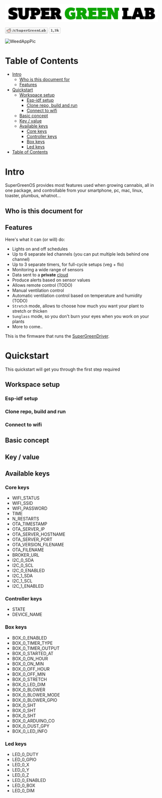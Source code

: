 ![SuperGreenLab](assets/sgl.png?raw=true "SuperGreenLab")

[![SuperGreenLab](assets/reddit-button.png?raw=true "SuperGreenLab")](https://www.reddit.com/r/SuperGreenLab)

![WeedAppPic](assets/weedapppic.png?raw=true "WeedAppPic")

# Table of Contents

   * [Intro](#intro)
      * [Who is this document for](#who-is-this-document-for)
      * [Features](#features)
   * [Quickstart](#quickstart)
      * [Workspace setup](#workspace-setup)
         * [Esp-idf setup](#esp-idf-setup)
         * [Clone repo, build and run](#clone-repo-build-and-run)
         * [Connect to wifi](#connect-to-wifi)
      * [Basic concept](#basic-concept)
      * [Key / value](#key--value)
      * [Available keys](#available-keys)
         * [Core keys](#core-keys)
         * [Controller keys](#controller-keys)
         * [Box keys](#box-keys)
         * [Led keys](#led-keys)
   * [Table of Contents](#table-of-contents)


# Intro

SuperGreenOS provides most features used when growing cannabis, all in one package, and controllable from your smartphone, pc, mac, linux, toaster, plumbus, whatnot...

## Who is this document for

## Features

Here's what it can (or will) do:

- Lights on and off schedules
- Up to 6 separate led channels (you can put multiple leds behind one channel)
- Up to 3 separate timers, for full-cycle setups (veg + flo)
- Monitoring a wide range of sensors
- Data sent to a **private** [cloud](https://github.com/supergreenlab/SuperGreenCloud)
- Produce alerts based on sensor values
- Allows remote control (TODO)
- Manual ventilation control
- Automatic ventilation control based on temperature and humidity (TODO)
- `Stretch` mode, allows to choose how much you want your plant to stretch or thicken
- `Sunglass` mode, so you don't burn your eyes when you work on your plants
- More to come..

This is the firmware that runs the [SuperGreenDriver](https://github.com/supergreenlab/SuperGreenDriver).

# Quickstart

This quickstart will get you through the first step required

## Workspace setup

### Esp-idf setup

### Clone repo, build and run

### Connect to wifi

## Basic concept

## Key / value

## Available keys

### Core keys

- WIFI_STATUS
- WIFI_SSID
- WIFI_PASSWORD
- TIME
- N_RESTARTS
- OTA_TIMESTAMP
- OTA_SERVER_IP
- OTA_SERVER_HOSTNAME
- OTA_SERVER_PORT
- OTA_VERSION_FILENAME
- OTA_FILENAME
- BROKER_URL
- I2C_0_SDA
- I2C_0_SCL
- I2C_0_ENABLED
- I2C_1_SDA
- I2C_1_SCL
- I2C_1_ENABLED

### Controller keys

- STATE
- DEVICE_NAME

### Box keys

- BOX_0_ENABLED
- BOX_0_TIMER_TYPE
- BOX_0_TIMER_OUTPUT
- BOX_0_STARTED_AT
- BOX_0_ON_HOUR
- BOX_0_ON_MIN
- BOX_0_OFF_HOUR
- BOX_0_OFF_MIN
- BOX_0_STRETCH
- BOX_0_LED_DIM
- BOX_0_BLOWER
- BOX_0_BLOWER_MODE
- BOX_0_BLOWER_GPIO
- BOX_0_SHT
- BOX_0_SHT
- BOX_0_SHT
- BOX_0_ARDUINO_CO
- BOX_0_DUST_GPY
- BOX_0_LED_INFO

### Led keys

- LED_0_DUTY
- LED_0_GPIO
- LED_0_X
- LED_0_Y
- LED_0_Z
- LED_0_ENABLED
- LED_0_BOX
- LED_0_DIM

